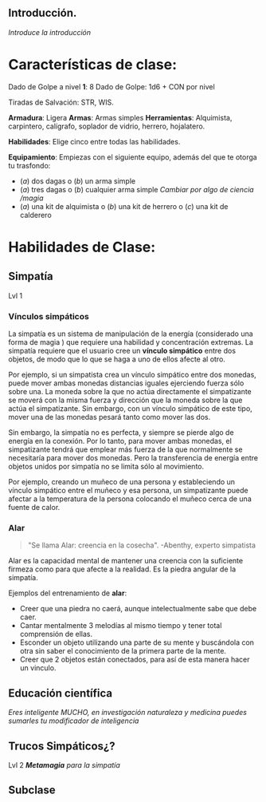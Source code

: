 ## Introducción.
*Introduce la introducción*

# Características de clase:

Dado de Golpe a nivel **1**: 8
Dado de Golpe: 1d6 + CON por nivel 

Tiradas de Salvación: STR, WIS.

**Armadura**: Ligera
**Armas**: Armas simples
**Herramientas**: Alquimista, carpintero, calígrafo, soplador de vidrio, herrero, hojalatero.

**Habilidades**: Elige cinco entre todas las habilidades.

**Equipamiento**:
Empiezas con el siguiente equipo, además del que te otorga tu trasfondo:

- (*a*) dos dagas o (*b*) un arma simple  
- (*a*) tres dagas o (*b*) cualquier arma simple *Cambiar por algo de ciencia /magia*
- (*a*) una kit de alquimista o (*b*) una kit de herrero o (*c*) una kit de calderero

# Habilidades de Clase:
## Simpatía
Lvl 1
### Vínculos simpáticos
La simpatía es un sistema de manipulación de la energía (considerado una forma de magia )  que requiere una habilidad y concentración extremas. La simpatía requiere que el usuario cree un **vínculo simpático** entre dos objetos, de modo que lo que se haga a uno de ellos afecte al otro. 

Por ejemplo, si un simpatista crea un vínculo simpático entre dos monedas, puede mover ambas monedas distancias iguales ejerciendo fuerza sólo sobre una. La moneda sobre la que no actúa directamente el simpatizante se moverá con la misma fuerza y dirección que la moneda sobre la que actúa el simpatizante. Sin embargo, con un vínculo simpático de este tipo, mover una de las monedas pesará tanto como mover las dos. 

Sin embargo, la simpatía no es perfecta, y siempre se pierde algo de energía en la conexión. Por lo tanto, para mover ambas monedas, el simpatizante tendrá que emplear más fuerza de la que normalmente se necesitaría para mover dos monedas. Pero la transferencia de energía entre objetos unidos por simpatía no se limita sólo al movimiento. 

Por ejemplo, creando un muñeco de una persona y estableciendo un vínculo simpático entre el muñeco y esa persona, un simpatizante puede afectar a la temperatura de la persona colocando el muñeco cerca de una fuente de calor.



### Alar
> "Se llama Alar: creencia en la cosecha".
-Abenthy, experto simpatista

Alar es la capacidad mental de mantener una creencia con la suficiente firmeza como para que afecte a la realidad. Es la piedra angular de la simpatía.

Ejemplos del entrenamiento de **alar**: 
- Creer que una piedra no caerá, aunque intelectualmente sabe que debe caer.
- Cantar mentalmente 3 melodías al mismo tiempo y tener total comprensión de ellas.
- Esconder un objeto utilizando una parte de su mente y buscándola con otra sin saber el conocimiento de la primera parte de la mente.
- Creer que 2 objetos están conectados, para así de esta manera hacer un vinculo.

##  Educación científica
*Eres inteligente MUCHO, en investigación naturaleza y medicina puedes sumarles tu modificador de inteligencia*

## Trucos Simpáticos¿?
Lvl 2
***Metamagia** para la simpatía*


## Subclase
